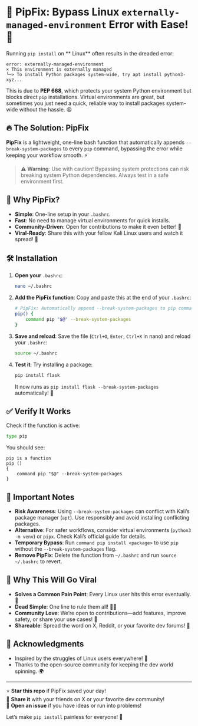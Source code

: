 # 🚀 PipFix: Bypass Linux `externally-managed-environment` Error with Ease! 🐉


Running `pip install` on ** Linux** often results in the dreaded error:

```
error: externally-managed-environment
× This environment is externally managed
╰─> To install Python packages system-wide, try apt install python3-xyz...
```

This is due to **PEP 668**, which protects your system Python environment but blocks direct `pip` installations. Virtual environments are great, but sometimes you just need a quick, reliable way to install packages system-wide without the hassle. 😩

## 🔥 The Solution: PipFix

**PipFix** is a lightweight, one-line bash function that automatically appends `--break-system-packages` to every `pip` command, bypassing the error while keeping your workflow smooth. ⚡

> **⚠️ Warning**: Use with caution! Bypassing system protections can risk breaking system Python dependencies. Always test in a safe environment first.

## 🎉 Why PipFix?

- **Simple**: One-line setup in your `.bashrc`.
- **Fast**: No need to manage virtual environments for quick installs.
- **Community-Driven**: Open for contributions to make it even better! 🌟
- **Viral-Ready**: Share this with your fellow Kali Linux users and watch it spread! 🚀

## 🛠️ Installation

1. **Open your** `.bashrc`:

   ```bash
   nano ~/.bashrc
   ```

2. **Add the PipFix function**: Copy and paste this at the end of your `.bashrc`:

   ```bash
   # PipFix: Automatically append --break-system-packages to pip commands
   pip() {
       command pip "$@" --break-system-packages
   }
   ```

3. **Save and reload**: Save the file (`Ctrl+O`, `Enter`, `Ctrl+X` in nano) and reload your `.bashrc`:

   ```bash
   source ~/.bashrc
   ```

4. **Test it**: Try installing a package:

   ```bash
   pip install flask
   ```

   It now runs as `pip install flask --break-system-packages` automatically! 🎉

## ✅ Verify It Works

Check if the function is active:

```bash
type pip
```

You should see:

```
pip is a function
pip ()
{
    command pip "$@" --break-system-packages
}
```

## 🛑 Important Notes

- **Risk Awareness**: Using `--break-system-packages` can conflict with Kali’s package manager (`apt`). Use responsibly and avoid installing conflicting packages.
- **Alternative**: For safer workflows, consider virtual environments (`python3 -m venv`) or `pipx`. Check Kali’s official guide for details.
- **Temporary Bypass**: Run `command pip install <package>` to use `pip` without the `--break-system-packages` flag.
- **Remove PipFix**: Delete the function from `~/.bashrc` and run `source ~/.bashrc` to revert.

## 🌟 Why This Will Go Viral

- **Solves a Common Pain Point**: Every Linux user hits this error eventually. 🐞
- **Dead Simple**: One line to rule them all! 🧙‍♂️
- **Community Love**: We’re open to contributions—add features, improve safety, or share your use cases! 💬
- **Shareable**: Spread the word on X, Reddit, or your favorite dev forums! 📣

## 🙌 Acknowledgments

- Inspired by the struggles of Linux users everywhere! 🐉
- Thanks to the open-source community for keeping the dev world spinning. 🌍

---

⭐ **Star this repo** if PipFix saved your day!\
📢 **Share it** with your friends on X or your favorite dev community!\
💬 **Open an issue** if you have ideas or run into problems!

Let’s make `pip install` painless for everyone! 🚀
